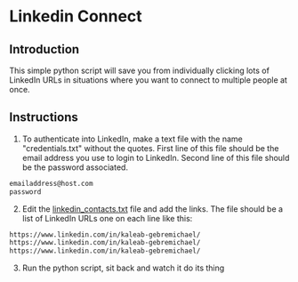 # Linkedin Connect
## Introduction
This simple python script will save you from individually clicking lots of LinkedIn URLs in situations where you want to connect to multiple people at once. 

## Instructions

1. To authenticate into LinkedIn, make a text file with the name "credentials.txt" without the quotes. First line of this file should be the email address you use to login to LinkedIn. Second line of this file should be the password associated.
```bash
emailaddress@host.com
password
```
2. Edit the [linkedin_contacts.txt](./linkedin_contacts.txt) file and add the links. The file should be a list of LinkedIn URLs one on each line like this:
```bash
https://www.linkedin.com/in/kaleab-gebremichael/
https://www.linkedin.com/in/kaleab-gebremichael/
https://www.linkedin.com/in/kaleab-gebremichael/
```
3. Run the python script, sit back and watch it do its thing
